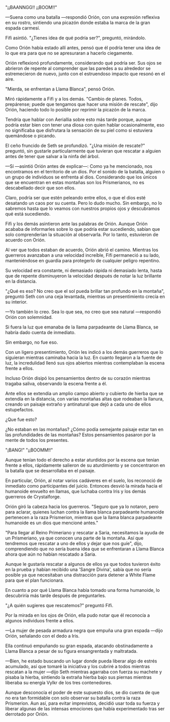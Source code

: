 
"¡¡BAANNGG!! ¡¡BOOM!!"

—Suena como una batalla —respondió Orión, con una expresión reflexiva en su rostro, sintiendo una picazón donde estaba la marca de la gran espada carmesí.

Fifi asintió. "¿Tienes idea de qué podría ser?", preguntó, mirándolo.

Como Orión había estado allí antes, pensó que él podría tener una idea de lo que era para que no se apresuraran a hacerlo ciegamente.

Orión reflexionó profundamente, considerando qué podría ser. Sus ojos se abrieron de repente al comprender que las paredes a su alrededor se estremecieron de nuevo, junto con el estruendoso impacto que resonó en el aire.

"Mierda, se enfrentan a Llama Blanca", pensó Orión.

Miró rápidamente a Fifi y a los demás. "Cambio de planes. Todos, prepárense; puede que tengamos que hacer una misión de rescate", dijo Orión, haciendo todo lo posible por reprimir la picazón de la marca.

Tendría que hablar con Aeriallia sobre esto más tarde porque, aunque podría estar bien con tener una diosa con quien hablar ocasionalmente, eso no significaba que disfrutara la sensación de su piel como si estuviera quemándose o picando.

El ceño fruncido de Seth se profundizó. "¿Una misión de rescate?" preguntó, sin gustarle particularmente que tuvieran que rescatar a alguien antes de tener que salvar a la ninfa del árbol.

—Sí —asintió Orión antes de explicar—: Como ya he mencionado, nos encontramos en el territorio de un dios. Por el sonido de la batalla, alguien o un grupo de individuos se enfrenta al dios. Considerando que los únicos que se encuentran en estas montañas son los Prismerianos, no es descabellado decir que son ellos.

Claro, podría ser que estén peleando entre ellos, o que el dios esté desatando un caos por su cuenta. Pero lo dudo mucho. Sin embargo, no lo sabremos hasta que lo veamos con nuestros propios ojos y descubramos qué está sucediendo.

Fifi y los demás asintieron ante las palabras de Orión. Aunque Orión acababa de informarles sobre lo que podría estar sucediendo, sabían que solo comprenderían la situación al observarla. Por lo tanto, estuvieron de acuerdo con Orión.

Al ver que todos estaban de acuerdo, Orión abrió el camino. Mientras los guerreros avanzaban a una velocidad increíble, Fifi permaneció a su lado, manteniéndose en guardia para protegerlo de cualquier peligro repentino.

Su velocidad era constante, ni demasiado rápida ni demasiado lenta, hasta que de repente disminuyeron la velocidad después de notar la luz brillante en la distancia.

"¿Qué es eso? No creo que el sol pueda brillar tan profundo en la montaña", preguntó Seth con una ceja levantada, mientras un presentimiento crecía en su interior.

—Yo también lo creo. Sea lo que sea, no creo que sea natural —respondió Orión con solemnidad.

Si fuera la luz que emanaba de la llama parpadeante de Llama Blanca, se habría dado cuenta de inmediato.

Sin embargo, no fue eso.

Con un ligero presentimiento, Orión les indicó a los demás guerreros que lo siguieran mientras caminaba hacia la luz. En cuanto llegaron a la fuente de luz, la incredulidad llenó sus ojos abiertos mientras contemplaban la escena frente a ellos.

Incluso Orión disipó los pensamientos dentro de su corazón mientras tragaba saliva, observando la escena frente a él.

Ante ellos se extendía un amplio campo abierto y cubierto de hierba que se extendía en la distancia, con varias montañas altas que rodeaban la llanura, creando un paisaje extraño y antinatural que dejó a cada uno de ellos estupefactos.

¿Que fue esto?

¿No estaban en las montañas? ¿Cómo podía semejante paisaje estar tan en las profundidades de las montañas? Estos pensamientos pasaron por la mente de todos los presentes.

"¡BANG!" "¡¡BOOMM!!"

Aunque tenían todo el derecho a estar aturdidos por la escena que tenían frente a ellos, rápidamente salieron de su aturdimiento y se concentraron en la batalla que se desarrollaba en el paisaje.

En particular, Orión, al notar varios cadáveres en el suelo, los reconoció de inmediato como participantes del juicio. Entonces desvió la mirada hacia el humanoide envuelto en llamas, que luchaba contra Iris y los demás guerreros de Crystalforge.

Orión giró la cabeza hacia los guerreros. "Seguro que ya lo notaron, pero para aclarar, quienes luchan contra la llama blanca parpadeante humanoide pertenecen a la raza Prismerion, mientras que la llama blanca parpadeante humanoide es un dios que mencioné antes."

"Para llegar al Reino Primeriano y rescatar a Saria, necesitamos la ayuda de un Prismeriano, ya que conocen una parte de la montaña. Así que tendremos que rescatar a uno de ellos y dejar que nos guíe", dijo, comprendiendo que no sería buena idea que se enfrentaran a Llama Blanca ahora que aún no habían rescatado a Saria.

Aunque le gustaría rescatar a algunos de ellos ya que todos tuvieron éxito en la prueba y habían recibido una 'Sangre Divina', sabía que no sería posible ya que necesitaban una distracción para detener a White Flame para que el plan funcionara.

En cuanto a por qué Llama Blanca había tomado una forma humanoide, lo descubriría más tarde después de preguntarles.

"¿A quién sugieres que rescatemos?" preguntó Fifi.

Por la mirada en los ojos de Orión, ella pudo notar que él reconocía a algunos individuos frente a ellos.

—La mujer de pesada armadura negra que empuña una gran espada —dijo Orión, señalando con el dedo a Iris.

Ella continuó empuñando su gran espada, atacando obstinadamente a Llama Blanca a pesar de su figura ensangrentada y maltratada.

—Bien, he estado buscando un lugar donde pueda liberar algo de estrés acumulado, así que tomaré la iniciativa y los cubriré a todos mientras rescatan a la mujer —dijo Seth mientras agarraba con fuerza su machete y pisaba la hierba, sintiendo la extraña hierba bajo sus piernas mientras liberaba su energía Vylkr de los tres contenedores.

Aunque desconocía el poder de este supuesto dios, se dio cuenta de que no era tan formidable con solo observar su batalla contra la raza Prismerion. Aun así, para evitar imprevistos, decidió usar toda su fuerza y liberar algunas de las intensas emociones que había experimentado tras ser derrotado por Orión.